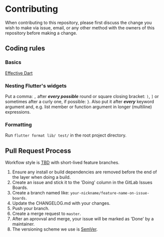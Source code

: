 # Contributing
When contributing to this repository, please first discuss the change you wish
to make via issue, email, or any other method with the owners of this repository
before making a change.

## Coding rules
### Basics
[Effective Dart](https://dart.dev/guides/language/effective-dart)

### Nesting Flutter's widgets
Put a comma: ```,``` after ***every possible*** round or square closing bracket:
```)```, ```]``` or sometimes after a curly one, if possible: ```}```. Also put
it after ***every*** keyword argument and, e.g. list member or function argument
in longer (multiline) expressions.

### Formatting
Run ```flutter format lib/ test/``` in the root project directory.

## Pull Request Process
Workflow style is [TBD](https://trunkbaseddevelopment.com/) with short-lived
feature branches.
1. Ensure any install or build dependencies are removed before the end of the
   layer when doing a build.
2. Create an issue and stick it to the 'Doing' column in the GitLab Issues
   Boards.
3. Create a branch named like: ```your-nickname/feature-name-on-issue-boards```.
4. Update the CHANGELOG.md with your changes.
5. Push your branch.
6. Create a merge request to ```master```.
7. After an aprovval and merge, your issue will be marked as 'Done' by
   a maintainer.
8. The versioning scheme we use is [SemVer](http://semver.org/).

